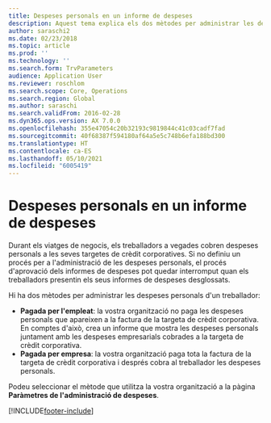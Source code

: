 ```yaml
---
title: Despeses personals en un informe de despeses
description: Aquest tema explica els dos mètodes per administrar les despeses personals d'un treballador al Microsoft Dynamics 365 Finance.
author: saraschi2
ms.date: 02/23/2018
ms.topic: article
ms.prod: ''
ms.technology: ''
ms.search.form: TrvParameters
audience: Application User
ms.reviewer: roschlom
ms.search.scope: Core, Operations
ms.search.region: Global
ms.author: saraschi
ms.search.validFrom: 2016-02-28
ms.dyn365.ops.version: AX 7.0.0
ms.openlocfilehash: 355e47054c20b32193c9819844c41c03cadf7fad
ms.sourcegitcommit: 40f68387f594180af64a5e5c748b6efa188bd300
ms.translationtype: HT
ms.contentlocale: ca-ES
ms.lasthandoff: 05/10/2021
ms.locfileid: "6005419"
---
```

# <a name="personal-expenses-on-an-expense-report"></a>Despeses personals en un informe de despeses

Durant els viatges de negocis, els treballadors a vegades cobren despeses personals a les seves targetes de crèdit corporatives. Si no definiu un procés per a l'administració de les despeses personals, el procés d'aprovació dels informes de despeses pot quedar interromput quan els treballadors presentin els seus informes de despeses desglossats. 

Hi ha dos mètodes per administrar les despeses personals d'un treballador:

- **Pagada per l'empleat**: la vostra organització no paga les despeses personals que apareixen a la factura de la targeta de crèdit corporativa. En comptes d'això, crea un informe que mostra les despeses personals juntament amb les despeses empresarials cobrades a la targeta de crèdit corporativa.
- **Pagada per empresa**: la vostra organització paga tota la factura de la targeta de crèdit corporativa i després cobra al treballador les despeses personals.

Podeu seleccionar el mètode que utilitza la vostra organització a la pàgina **Paràmetres de l'administració de despeses**.


[!INCLUDE[footer-include](../includes/footer-banner.md)]